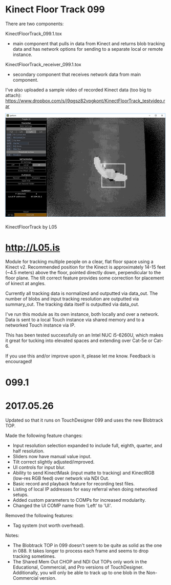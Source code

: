 # Kinect Floor Track 099

There are two components:

KinectFloorTrack_099.1.tox
- main component that pulls in data from Kinect and returns blob tracking data and has network options for sending to a separate local or remote instance.

KinectFloorTrack_receiver_099.1.tox
- secondary component that receives network data from main component.

I've also uploaded a sample video of recorded Kinect data (too big to attach):
https://www.dropbox.com/s/j9qgsz82vpgkont/KinectFloorTrack_testvideo.rar

![Screenshot](data/screenshot_099_sm.png)

####
####

KinectFloorTrack
by L05
# http://L05.is

Module for tracking multiple people on a clear, flat floor space using a Kinect v2. Recommended position for the Kinect is approximately 14-15 feet (~4.5 meters) above the floor, pointed directly down, perpendicular to the floor plane. The tilt correct feature provides some correction for placement of kinect at angles.

Currently all tracking data is normalized and outputted via data_out. The number of blobs and input tracking resolution are outputted via summary_out. The tracking data itself is outputted via data_out.

I've run this module as its own instance, both locally and over a network. Data is sent to a local Touch instance via shared memory and to a networked Touch instance via IP.

This has been tested successfully on an Intel NUC i5-6260U, which makes it great for tucking into elevated spaces and extending over Cat-5e or Cat-6.

If you use this and/or improve upon it, please let me know. Feedback is encouraged!

# 099.1
# 2017.05.26
Updated so that it runs on TouchDesigner 099 and uses the new Blobtrack TOP.

Made the following feature changes:
- Input resolution selection expanded to include full, eighth, quarter, and half resolution.
- Sliders now have manual value input.
- Tilt correct slightly adjusted/improved.
- UI controls for input blur.
- Ability to send KinectMask (input matte to tracking) and KinectRGB (low-res RGB feed) over network via NDI Out.
- Basic record and playback feature for recording test files.
- Listing of local IP addresses for easy referral when doing networked setups.
- Added custom parameters to COMPs for increased modularity.
- Changed the UI COMP name from 'Left' to 'UI'.

Removed the following features:
- Tag system (not worth overhead).

Notes:
- The Blobtrack TOP in 099 doesn't seem to be quite as solid as the one in 088. It takes longer to process each frame and seems to drop tracking sometimes.
- The Shared Mem Out CHOP and NDI Out TOPs only work in the Educational, Commercial, and Pro versions of TouchDesigner. Additionally, you will only be able to track up to one blob in the Non-Commercial version.
